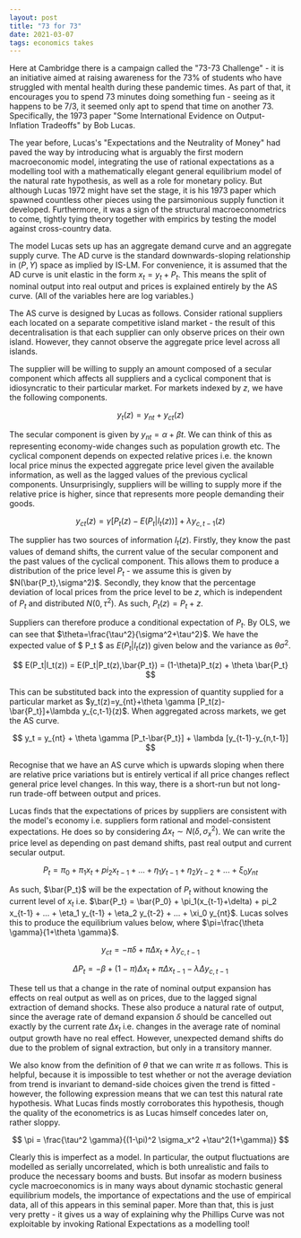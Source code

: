```yaml
---
layout: post
title: "73 for 73"
date: 2021-03-07
tags: economics takes
---
```


Here at Cambridge there is a campaign called the "73-73 Challenge" - it is an initiative aimed at raising awareness for the 73% of students who have struggled with mental health during these pandemic times. As part of that, it encourages you to spend 73 minutes doing something fun - seeing as it happens to be 7/3, it seemed only apt to spend that time on another 73. Specifically, the 1973 paper "Some International Evidence on Output-Inflation Tradeoffs" by Bob Lucas.

The year before, Lucas's "Expectations and the Neutrality of Money" had paved the way by introducing what is arguably the first modern macroeconomic model, integrating the use of rational expectations as a modelling tool with a mathematically elegant general equilibrium model of the natural rate hypothesis, as well as a role for monetary policy. But although Lucas 1972 might have set the stage, it is his 1973 paper which spawned countless other pieces using the parsimonious supply function it developed. Furthermore, it was a sign of the structural macroeconometrics to come, tightly tying theory together with empirics by testing the model against cross-country data.

The model Lucas sets up has an aggregate demand curve and an aggregate supply curve. The AD curve is the standard downwards-sloping relationship in $(P,Y)$ space as implied by IS-LM. For convenience, it is assumed that the AD curve is unit elastic in the form $x_t=y_t + P_t$. This means the split of nominal output into real output and prices is explained entirely by the AS curve. (All of the variables here are log variables.)

The AS curve is designed by Lucas as follows. Consider rational suppliers each located on a separate competitive island market - the result of this decentralisation is that each supplier can only observe prices on their own island. However, they cannot observe the aggregate price level across all islands.

The supplier will be willing to supply an amount composed of a secular component which affects all suppliers and a cyclical component that is idiosyncratic to their particular market. For markets indexed by $z$, we have the following components.

$$ y_t(z) = y_{nt} + y_{ct}(z) $$

The secular component is given by $y_{nt}=\alpha+\beta t$. We can think of this as representing economy-wide changes such as population growth etc. The cyclical component depends on expected relative prices i.e. the known local price minus the expected aggregate price level given the available information, as well as the lagged values of the previous cyclical components. Unsurprisingly, suppliers will be willing to supply more if the relative price is higher, since that represents more people demanding their goods.

$$y_{ct}(z)=\gamma[P_t(z)-E(P_t|I_t(z))]+\lambda y_{c,t-1}(z)$$

The supplier has two sources of information $I_t(z)$. Firstly, they know the past values of demand shifts, the current value of the secular component and the past values of the cyclical component. This allows them to produce a distribution of the price level $P_t$ - we assume this is given by $N(\bar{P_t},\sigma^2)$. Secondly, they know that the percentage deviation of local prices from the price level to be $z$, which is independent of $P_t$ and distributed $N(0,\tau^2)$. As such, $P_t(z)=P_t+z$.

Suppliers can therefore produce a conditional expectation of $P_t$. By OLS, we can see that $\theta=\frac{\tau^2}{\sigma^2+\tau^2}$. We have the expected value of $ P_t $ as $E(P_t | I_t(z) )$ given below and the variance as $\theta \sigma^2$.

$$ E(P_t|I_t(z)) = E(P_t|P_t(z),\bar{P_t}) = (1-\theta)P_t(z) + \theta \bar{P_t} $$

This can be substituted back into the expression of quantity supplied for a particular market as $y_t(z)=y_{nt}+\theta \gamma [P_t(z)-\bar{P_t}]+\lambda y_{c,t-1}(z)$. When aggregated across markets, we get the AS curve.

$$ y_t = y_{nt} + \theta \gamma [P_t-\bar{P_t}] + \lambda [y_{t-1}-y_{n,t-1}] $$

Recognise that we have an AS curve which is upwards sloping when there are relative price variations but is entirely vertical if all price changes reflect general price level changes. In this way, there is a short-run but not long-run trade-off between output and prices.

Lucas finds that the expectations of prices by suppliers are consistent with the model's economy i.e. suppliers form rational and model-consistent expectations. He does so by considering $\Delta x_t \sim N(\delta,\sigma_x^2)$. We can write the price level as depending on past demand shifts, past real output and current secular output.

$$ P_t = \pi_0 + \pi_1 x_t + pi_2 x_{t-1} + ... + \eta_1 y_{t-1} + \eta_2 y_{t-2} + ... + \xi_0 y_{nt} $$

As such, $\bar{P_t}$ will be the expectation of $P_t$ without knowing the current level of $x_t$ i.e. $\bar{P_t} = \bar{P_0} + \pi_1(x_{t-1}+\delta) + pi_2 x_{t-1} + ... + \eta_1 y_{t-1} + \eta_2 y_{t-2} + ... + \xi_0 y_{nt}$. Lucas solves this to produce the equilibrium values below, where $\pi=\frac{\theta \gamma}{1+\theta \gamma}$.

$$ y_{ct} = -\pi \delta + \pi \Delta x_t + \lambda y_{c,t-1} $$

$$ \Delta P_t = -\beta + (1-\pi)\Delta x_t + \pi \Delta x_{t-1} - \lambda \Delta y_{c,t-1} $$

These tell us that a change in the rate of nominal output expansion has effects on real output as well as on prices, due to the lagged signal extraction of demand shocks. These also produce a natural rate of output, since the average rate of demand expansion $\delta$ should be cancelled out exactly by the current rate $\Delta x_t$ i.e. changes in the average rate of nominal output growth have no real effect. However, unexpected demand shifts do due to the problem of signal extraction, but only in a transitory manner.

We also know from the definition of $\theta$ that we can write $\pi$ as follows. This is helpful, because it is impossible to test whether or not the average deviation from trend is invariant to demand-side choices given the trend is fitted - however, the following expression means that we can test this natural rate hypothesis. What Lucas finds mostly corroborates this hypothesis, though the quality of the econometrics is as Lucas himself concedes later on, rather sloppy.

$$ \pi = \frac{\tau^2 \gamma}{(1-\pi)^2 \sigma_x^2 +\tau^2(1+\gamma)} $$

Clearly this is imperfect as a model. In particular, the output fluctuations are modelled as serially uncorrelated, which is both unrealistic and fails to produce the necessary booms and busts. But insofar as modern business cycle macroeconomics is in many ways about dynamic stochastic general equilibrium models, the importance of expectations and the use of empirical data, all of this appears in this seminal paper. More than that, this is just very pretty - it gives us a way of explaining why the Phillips Curve was not exploitable by invoking Rational Expectations as a modelling tool!
